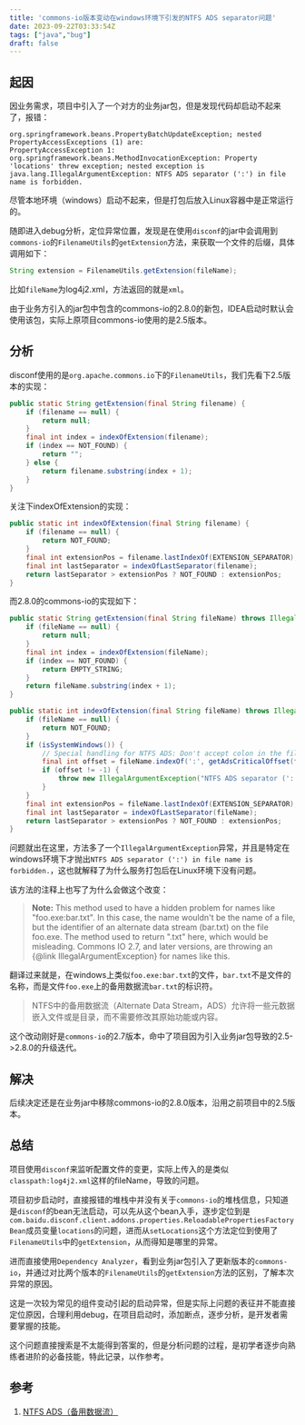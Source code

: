 ```yaml
---
title: 'commons-io版本变动在windows环境下引发的NTFS ADS separator问题'
date: 2023-09-22T03:33:54Z
tags: ["java","bug"]
draft: false
---
```



## 起因

因业务需求，项目中引入了一个对方的业务jar包，但是发现代码却启动不起来了，报错：

```
org.springframework.beans.PropertyBatchUpdateException; nested PropertyAccessExceptions (1) are:
PropertyAccessException 1: org.springframework.beans.MethodInvocationException: Property 'locations' threw exception; nested exception is java.lang.IllegalArgumentException: NTFS ADS separator (':') in file name is forbidden.
```

尽管本地环境（windows）启动不起来，但是打包后放入Linux容器中是正常运行的。

随即进入debug分析，定位异常位置，发现是在使用`disconf`的jar中会调用到`commons-io`的`FilenameUtils`的`getExtension`方法，来获取一个文件的后缀，具体调用如下：

```java
String extension = FilenameUtils.getExtension(fileName);
```

比如`fileName`为log4j2.xml，方法返回的就是`xml`。

由于业务方引入的jar包中包含的commons-io的2.8.0的新包，IDEA启动时默认会使用该包，实际上原项目commons-io使用的是2.5版本。

## 分析

disconf使用的是`org.apache.commons.io`下的`FilenameUtils`，我们先看下2.5版本的实现：

```java
public static String getExtension(final String filename) {  
    if (filename == null) {  
        return null;  
    }  
    final int index = indexOfExtension(filename);  
    if (index == NOT_FOUND) {  
        return "";  
    } else {  
        return filename.substring(index + 1);  
    }  
}
```

关注下indexOfExtension的实现：

```java
public static int indexOfExtension(final String filename) {  
    if (filename == null) {  
        return NOT_FOUND;  
    }  
    final int extensionPos = filename.lastIndexOf(EXTENSION_SEPARATOR);  
    final int lastSeparator = indexOfLastSeparator(filename);  
    return lastSeparator > extensionPos ? NOT_FOUND : extensionPos;  
}
```

而2.8.0的commons-io的实现如下：

```java
public static String getExtension(final String fileName) throws IllegalArgumentException {  
    if (fileName == null) {  
        return null;  
    }  
    final int index = indexOfExtension(fileName);  
    if (index == NOT_FOUND) {  
        return EMPTY_STRING;  
    }  
    return fileName.substring(index + 1);  
}
```

```java
public static int indexOfExtension(final String fileName) throws IllegalArgumentException {  
    if (fileName == null) {  
        return NOT_FOUND;  
    }  
    if (isSystemWindows()) {  
        // Special handling for NTFS ADS: Don't accept colon in the fileName.  
        final int offset = fileName.indexOf(':', getAdsCriticalOffset(fileName));  
        if (offset != -1) {  
            throw new IllegalArgumentException("NTFS ADS separator (':') in file name is forbidden.");  
        }  
    }  
    final int extensionPos = fileName.lastIndexOf(EXTENSION_SEPARATOR);  
    final int lastSeparator = indexOfLastSeparator(fileName);  
    return lastSeparator > extensionPos ? NOT_FOUND : extensionPos;  
}
```

问题就出在这里，方法多了一个`IllegalArgumentException`异常，并且是特定在windows环境下才抛出`NTFS ADS separator (':') in file name is forbidden.`，这也就解释了为什么服务打包后在Linux环境下没有问题。

该方法的注释上也写了为什么会做这个改变：

> <b>Note:</b> This method used to have a hidden problem for names like "foo.exe:bar.txt".  In this case, the name wouldn't be the name of a file, but the identifier of an  alternate data stream (bar.txt) on the file foo.exe. The method used to return  ".txt" here, which would be misleading. Commons IO 2.7, and later versions, are throwing  an {@link IllegalArgumentException} for names like this.

翻译过来就是，在windows上类似`foo.exe:bar.txt`的文件，`bar.txt`不是文件的名称，而是文件`foo.exe`上的备用数据流`bar.txt`的标识符。

> NTFS中的备用数据流（Alternate Data Stream，ADS）允许将一些元数据嵌入文件或是目录，而不需要修改其原始功能或内容。

这个改动刚好是`commons-io`的2.7版本，命中了项目因为引入业务jar包导致的2.5->2.8.0的升级迭代。

## 解决

后续决定还是在业务jar中移除commons-io的2.8.0版本，沿用之前项目中的2.5版本。

## 总结

项目使用`disconf`来监听配置文件的变更，实际上传入的是类似`classpath:log4j2.xml`这样的fileName，导致的问题。

项目初步启动时，直接报错的堆栈中并没有关于`commons-io`的堆栈信息，只知道是`disconf`的bean无法启动，可以先从这个bean入手，逐步定位到是`com.baidu.disconf.client.addons.properties.ReloadablePropertiesFactoryBean`成员变量`locations`的问题，进而从`setLocations`这个方法定位到使用了`FilenameUtils`中的`getExtension`，从而得知是哪里的异常。

进而直接使用`Dependency Analyzer`，看到业务jar包引入了更新版本的`commons-io`，并通过对比两个版本的`FilenameUtils`的`getExtension`方法的区别，了解本次异常的原因。

这是一次较为常见的组件变动引起的启动异常，但是实际上问题的表征并不能直接定位原因，合理利用debug，在项目启动时，添加断点，逐步分析，是开发者需要掌握的技能。

这个问题直接搜索是不太能得到答案的，但是分析问题的过程，是初学者逐步向熟练者进阶的必备技能，特此记录，以作参考。

## 参考

1. [NTFS ADS（备用数据流）](https://www.cnblogs.com/zUotTe0/p/13455971.html)


